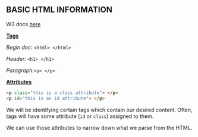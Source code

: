 ## BASIC HTML INFORMATION
W3 docs [here](http://www.w3schools.com/html/html_basic.asp)

**[Tags](http://www.w3schools.com/tags/default.asp)**

*Begin doc:* `<html> </html>`

*Header:* `<h1> </h1>` 

*Paragraph:*`<p> </p>` 

**[Attributes](http://www.w3schools.com/html/html_attributes.asp)**

  ```html
  <p class="this is a class attribute"> </p>
  <p id="this is an id attribute"> </p>
  ```

We will be identifying certain tags which contain our desired content.  Often, tags will have some attribute (`id` or `class`) assigned to them. 

We can use those attributes to narrow down what we parse from the HTML.

